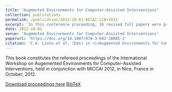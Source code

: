 ```yaml
---
title: "Augmented Environments for Computer-Assisted Interventions"
collection: publications
permalink: /publication/2012-10-01-AECAI_LCB+2012
excerpt: 'In this conference proceeding, 16 revised full papers were presented at the AE-CAI international workshop. I served as the Program Chair and Proceeding Editor for AE-CAI 2012.'
date: 2012-10-01
venue: 'Augmented Environments for Computer-Assisted Interventions'
paperurl: 'https://doi.org/10.1007/978-3-642-38085-3'
citation: 'C.A. Linte et al. (Eds) in <i>Augmented Environments for Computer-Assisted Interventions</i>'
---
```


This book constitutes the refereed proceedings of the International Workshop on Augemented Environments for Computer-Assisted Interventions, held in conjunction with MICCAI 2012, in Nice, France in October, 2012.

[Download proceedings here](https://doi.org/10.1007/978-3-642-38085-3) [BibTeX](./../files/bibtex/LCB+2012.bib)